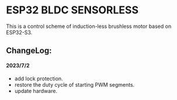 # ESP32 BLDC SENSORLESS
This is a control scheme of induction-less brushless motor based on ESP32-S3.



## ChangeLog:

#### 2023/7/2

* add lock protection.
* restore the duty cycle of starting PWM segments.
* update hardware.